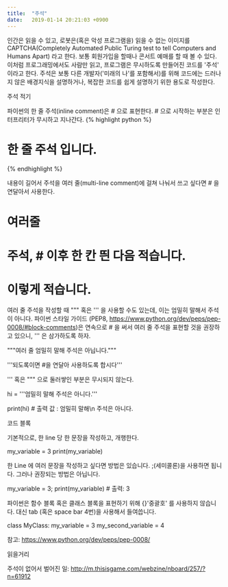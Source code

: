 ```yaml
---
title:  "주석"
date:   2019-01-14 20:21:03 +0900
---
```




인간은 읽을 수 있고, 로봇은(혹은 악성 프로그램을) 읽을 수 없는 이미지를 CAPTCHA(Completely Automated Public Turing test to tell Computers and Humans Apart) 라고 한다. 보통 회원가입을 할때나 콘서트 예매를 할 때 볼 수 있다.
이처럼 프로그래밍에서도 사람만 읽고, 프로그램은 무시하도록 만들어진 코드를 '주석' 이라고 한다. 주석은 보통 다른 개발자('미래의 나'를 포함해서)를 위해 코드에는 드러나지 않은 배경지식을 설명하거나, 복잡한 코드를 쉽게 설명하기 위한 용도로 작성한다.



주석 적기

파이썬의 한 줄 주석(inline comment)은 # 으로 표현한다. # 으로 시작하는 부분은 인터프리터가 무시하고 지나간다.
{% highlight python %}
# 한 줄 주석 입니다.
{% endhighlight %}


내용이 길어서 주석을 여러 줄(multi-line comment)에 걸쳐 나눠서 쓰고 싶다면 # 을 연달아서 사용한다.

# 여러줄
# 주석, # 이후 한 칸 띈 다음 적습니다.
# 이렇게 적습니다.



여러 줄 주석을 작성할 때 """ 혹은 ''' 을 사용할 수도 있는데, 이는 엄밀히 말해서 주석이 아니다. 파이썬 스타일 가이드 (PEP8, https://www.python.org/dev/peps/pep-0008/#block-comments)은 연속으로 # 을 써서 여러 줄 주석을 표현할 것을 권장하고 있으니, ''' 은 삼가하도록 하자.

"""여러 줄 
엄밀히 말해 주석은 아닙니다."""

'''되도록이면 #을
 연달아 사용하도록 합시다'''



 ''' 혹은 """ 으로 둘러쌓인 부분은 무시되지 않는다.

hi = '''엄밀히 말해
 주석은 아니다.'''

print(hi) # 출력 값 : 엄밀히 말해\n 주석은 아니다. 



코드 블록


기본적으로, 한 line 당 한 문장을 작성하고, 개행한다.

my_variable = 3
print(my_variable) 


한 Line 에 여러 문장을 작성하고 싶다면 방법은 있습니다. ;(세미콜론)을 사용하면 됩니다. 그러나 권장되는 방법은 아닙니다.

my_variable = 3; print(my_variable) # 출력: 3 


파이썬은 함수 블록 혹은 클래스 블록을 표현하기 위해 {}'중괄호' 를 사용하지 않습니다. 대신 tab (혹은 space bar 4번)을 사용해서 들여씁니다.

class MyClass:
    my_variable = 3
    my_second_variable = 4



참고: https://www.python.org/dev/peps/pep-0008/




읽을거리


주석이 없어서 벌어진 일: http://m.thisisgame.com/webzine/nboard/257/?n=61912



